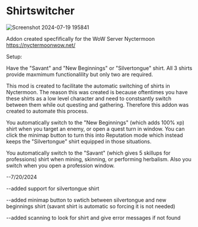 # Shirtswitcher
![Screenshot 2024-07-19 195841](https://github.com/user-attachments/assets/5318a6b4-b0f4-4766-91f2-1f10f663f8ba)

Addon created specfifically for the WoW Server Nyctermoon    https://nyctermoonwow.net/

Setup:

Have the "Savant" and "New Beginnings" or "Silvertongue" shirt.  All 3 shirts provide maxmimum functionalility but only two are required. 


This mod is created to facilitate the automatic switching of shirts in Nyctermoon.  The reason this was created is because oftentimes you have these shirts as a low level character and need to constsantly switch between them while out questing and gathering.  Therefore this addon was created to automate this process.    

You automatically switch to the "New Beginnings" (which adds 100% xp)  shirt when you target an enemy, or open a quest turn in window.  You can click the minimap button to turn this into Reputation mode which instead keeps the "Silvertongue" shirt equipped in those situations.

You automatically switch to the "Savant" (which gives 5 skillups for professions) shirt when mining, skinning, or performing herbalism.  Also you switch when you open a profession window.

--7/20/2024

--added support for silvertongue shirt

--added minimap button to swtich between silvertongue and new beginnings shirt (savant shirt is automatic so forcing it is not needed)

--added scanning to look for shirt and give error messages if not found
